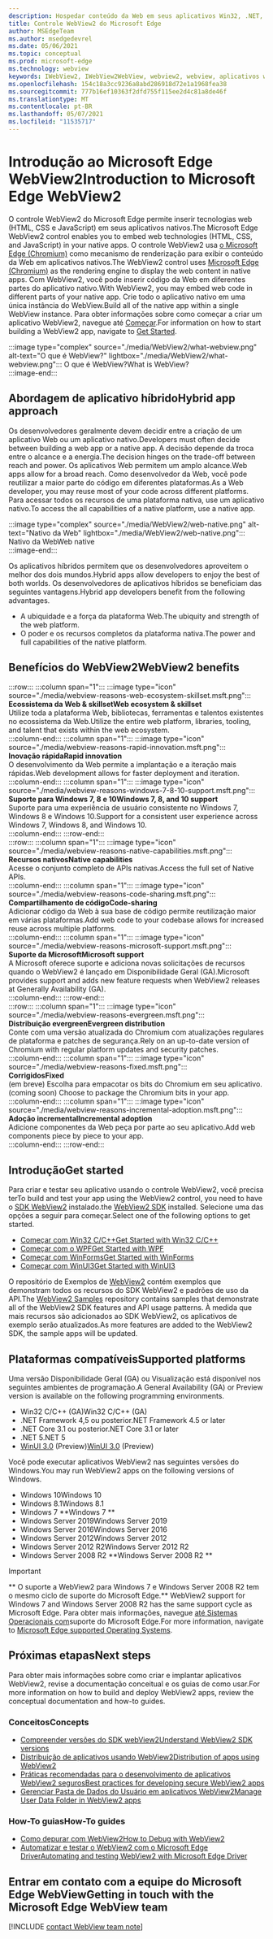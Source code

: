 ```yaml
---
description: Hospedar conteúdo da Web em seus aplicativos Win32, .NET, UWP com o controle Microsoft Edge WebView2
title: Controle WebView2 do Microsoft Edge
author: MSEdgeTeam
ms.author: msedgedevrel
ms.date: 05/06/2021
ms.topic: conceptual
ms.prod: microsoft-edge
ms.technology: webview
keywords: IWebView2, IWebView2WebView, webview2, webview, aplicativos win32, win32, edge, ICoreWebView2, CoreWebView2, ICoreWebView2Host, controle de navegador, html de borda, Windows Forms, WinForms, WPF, .NET, WinUI, Project Reunion
ms.openlocfilehash: 154c18a3cc9236a8abd286918d72e1a1968fea38
ms.sourcegitcommit: 777b16ef10363f2dfd755f115ee2d4c81a8de46f
ms.translationtype: MT
ms.contentlocale: pt-BR
ms.lasthandoff: 05/07/2021
ms.locfileid: "11535717"
---
```

# <a name="introduction-to-microsoft-edge-webview2"></a><span data-ttu-id="c7630-104">Introdução ao Microsoft Edge WebView2</span><span class="sxs-lookup"><span data-stu-id="c7630-104">Introduction to Microsoft Edge WebView2</span></span>  

<span data-ttu-id="c7630-105">O controle WebView2 do Microsoft Edge permite inserir tecnologias web \(HTML, CSS e JavaScript\) em seus aplicativos nativos.</span><span class="sxs-lookup"><span data-stu-id="c7630-105">The Microsoft Edge WebView2 control enables you to embed web technologies \(HTML, CSS, and JavaScript\) in your native apps.</span></span>  <span data-ttu-id="c7630-106">O controle WebView2 usa [o Microsoft Edge (Chromium)][MicrosoftedgeinsiderMain] como mecanismo de renderização para exibir o conteúdo da Web em aplicativos nativos.</span><span class="sxs-lookup"><span data-stu-id="c7630-106">The WebView2 control uses [Microsoft Edge (Chromium)][MicrosoftedgeinsiderMain] as the rendering engine to display the web content in native apps.</span></span>  <span data-ttu-id="c7630-107">Com WebView2, você pode inserir código da Web em diferentes partes do aplicativo nativo.</span><span class="sxs-lookup"><span data-stu-id="c7630-107">With WebView2, you may embed web code in different parts of your native app.</span></span>  <span data-ttu-id="c7630-108">Crie todo o aplicativo nativo em uma única instância do WebView.</span><span class="sxs-lookup"><span data-stu-id="c7630-108">Build all of the native app within a single WebView instance.</span></span>  <span data-ttu-id="c7630-109">Para obter informações sobre como começar a criar um aplicativo WebView2, navegue até [Começar](#get-started).</span><span class="sxs-lookup"><span data-stu-id="c7630-109">For information on how to start building a WebView2 app, navigate to [Get Started](#get-started).</span></span>  

:::image type="complex" source="./media/WebView2/what-webview.png" alt-text="O que é WebView?" lightbox="./media/WebView2/what-webview.png":::
   <span data-ttu-id="c7630-111">O que é WebView?</span><span class="sxs-lookup"><span data-stu-id="c7630-111">What is WebView?</span></span>  
:::image-end:::    

## <a name="hybrid-app-approach"></a><span data-ttu-id="c7630-112">Abordagem de aplicativo híbrido</span><span class="sxs-lookup"><span data-stu-id="c7630-112">Hybrid app approach</span></span>  

<span data-ttu-id="c7630-113">Os desenvolvedores geralmente devem decidir entre a criação de um aplicativo Web ou um aplicativo nativo.</span><span class="sxs-lookup"><span data-stu-id="c7630-113">Developers must often decide between building a web app or a native app.</span></span>  <span data-ttu-id="c7630-114">A decisão depende da troca entre o alcance e a energia.</span><span class="sxs-lookup"><span data-stu-id="c7630-114">The decision hinges on the trade-off between reach and power.</span></span>  <span data-ttu-id="c7630-115">Os aplicativos Web permitem um amplo alcance.</span><span class="sxs-lookup"><span data-stu-id="c7630-115">Web apps allow for a broad reach.</span></span>  <span data-ttu-id="c7630-116">Como desenvolvedor da Web, você pode reutilizar a maior parte do código em diferentes plataformas.</span><span class="sxs-lookup"><span data-stu-id="c7630-116">As a Web developer, you may reuse most of your code across different platforms.</span></span>  <span data-ttu-id="c7630-117">Para acessar todos os recursos de uma plataforma nativa, use um aplicativo nativo.</span><span class="sxs-lookup"><span data-stu-id="c7630-117">To access the all capabilities of a native platform, use a native app.</span></span>  

:::image type="complex" source="./media/WebView2/web-native.png" alt-text="Nativo da Web" lightbox="./media/WebView2/web-native.png":::
   <span data-ttu-id="c7630-119">Nativo da Web</span><span class="sxs-lookup"><span data-stu-id="c7630-119">Web native</span></span>  
:::image-end:::    

<span data-ttu-id="c7630-120">Os aplicativos híbridos permitem que os desenvolvedores aproveitem o melhor dos dois mundos.</span><span class="sxs-lookup"><span data-stu-id="c7630-120">Hybrid apps allow developers to enjoy the best of both worlds.</span></span>  <span data-ttu-id="c7630-121">Os desenvolvedores de aplicativos híbridos se beneficiam das seguintes vantagens.</span><span class="sxs-lookup"><span data-stu-id="c7630-121">Hybrid app developers benefit from the following advantages.</span></span>  

*   <span data-ttu-id="c7630-122">A ubiquidade e a força da plataforma Web.</span><span class="sxs-lookup"><span data-stu-id="c7630-122">The ubiquity and strength of the web platform.</span></span>  
*   <span data-ttu-id="c7630-123">O poder e os recursos completos da plataforma nativa.</span><span class="sxs-lookup"><span data-stu-id="c7630-123">The power and full capabilities of the native platform.</span></span>  
    
## <a name="webview2-benefits"></a><span data-ttu-id="c7630-124">Benefícios do WebView2</span><span class="sxs-lookup"><span data-stu-id="c7630-124">WebView2 benefits</span></span>   

<!--  
:::image type="complex" source="./media/WebView2/webview-reasons.png" alt-text="WebView reasons" lightbox="./media/WebView2/webview-reasons.png":::
   WebView reasons  
:::image-end:::    
-->  

:::row:::
   :::column span="1":::
      :::image type="icon" source="./media/webview-reasons-web-ecosystem-skillset.msft.png":::  
      **<span data-ttu-id="c7630-125">Ecossistema da Web \& skillset</span><span class="sxs-lookup"><span data-stu-id="c7630-125">Web ecosystem \& skillset</span></span>**  
      <span data-ttu-id="c7630-126">Utilize toda a plataforma Web, bibliotecas, ferramentas e talentos existentes no ecossistema da Web.</span><span class="sxs-lookup"><span data-stu-id="c7630-126">Utilize the entire web platform, libraries, tooling, and talent that exists within the web ecosystem.</span></span>  
   :::column-end:::
   :::column span="1":::
      :::image type="icon" source="./media/webview-reasons-rapid-innovation.msft.png":::  
      **<span data-ttu-id="c7630-127">Inovação rápida</span><span class="sxs-lookup"><span data-stu-id="c7630-127">Rapid innovation</span></span>**  
      <span data-ttu-id="c7630-128">O desenvolvimento da Web permite a implantação e a iteração mais rápidas.</span><span class="sxs-lookup"><span data-stu-id="c7630-128">Web development allows for faster deployment and iteration.</span></span>  
   :::column-end:::
   :::column span="1":::
      :::image type="icon" source="./media/webview-reasons-windows-7-8-10-support.msft.png":::  
      **<span data-ttu-id="c7630-129">Suporte para Windows 7, 8 e 10</span><span class="sxs-lookup"><span data-stu-id="c7630-129">Windows 7, 8, and 10 support</span></span>**  
      <span data-ttu-id="c7630-130">Suporte para uma experiência de usuário consistente no Windows 7, Windows 8 e Windows 10.</span><span class="sxs-lookup"><span data-stu-id="c7630-130">Support for a consistent user experience across Windows 7, Windows 8, and Windows 10.</span></span>  
   :::column-end:::
:::row-end:::  
:::row:::
   :::column span="1":::
      :::image type="icon" source="./media/webview-reasons-native-capabilities.msft.png":::  
      **<span data-ttu-id="c7630-131">Recursos nativos</span><span class="sxs-lookup"><span data-stu-id="c7630-131">Native capabilities</span></span>**  
      <span data-ttu-id="c7630-132">Acesse o conjunto completo de APIs nativas.</span><span class="sxs-lookup"><span data-stu-id="c7630-132">Access the full set of Native APIs.</span></span>  
   :::column-end:::
   :::column span="1":::
      :::image type="icon" source="./media/webview-reasons-code-sharing.msft.png":::  
      **<span data-ttu-id="c7630-133">Compartilhamento de código</span><span class="sxs-lookup"><span data-stu-id="c7630-133">Code-sharing</span></span>**  
      <span data-ttu-id="c7630-134">Adicionar código da Web à sua base de código permite reutilização maior em várias plataformas.</span><span class="sxs-lookup"><span data-stu-id="c7630-134">Add web code to your codebase allows for increased reuse across multiple platforms.</span></span>  
   :::column-end:::
   :::column span="1":::
      :::image type="icon" source="./media/webview-reasons-microsoft-support.msft.png":::  
      **<span data-ttu-id="c7630-135">Suporte da Microsoft</span><span class="sxs-lookup"><span data-stu-id="c7630-135">Microsoft support</span></span>**  
      <span data-ttu-id="c7630-136">A Microsoft oferece suporte e adiciona novas solicitações de recursos quando o WebView2 é lançado em Disponibilidade Geral \(GA\).</span><span class="sxs-lookup"><span data-stu-id="c7630-136">Microsoft provides support and adds new feature requests when WebView2 releases at Generally Availability \(GA\).</span></span>  
   :::column-end:::
:::row-end:::  
:::row:::
   :::column span="1":::
      :::image type="icon" source="./media/webview-reasons-evergreen.msft.png":::  
      **<span data-ttu-id="c7630-137">Distribuição evergreen</span><span class="sxs-lookup"><span data-stu-id="c7630-137">Evergreen distribution</span></span>**  
      <span data-ttu-id="c7630-138">Conte com uma versão atualizada do Chromium com atualizações regulares de plataforma e patches de segurança.</span><span class="sxs-lookup"><span data-stu-id="c7630-138">Rely on an up-to-date version of Chromium with regular platform updates and security patches.</span></span>  
   :::column-end:::
   :::column span="1":::
      :::image type="icon" source="./media/webview-reasons-fixed.msft.png":::  
      **<span data-ttu-id="c7630-139">Corrigidos</span><span class="sxs-lookup"><span data-stu-id="c7630-139">Fixed</span></span>**  
      <span data-ttu-id="c7630-140">\(em breve\) Escolha para empacotar os bits do Chromium em seu aplicativo.</span><span class="sxs-lookup"><span data-stu-id="c7630-140">\(coming soon\)  Choose to package the Chromium bits in your app.</span></span>  
   :::column-end:::
   :::column span="1":::
      :::image type="icon" source="./media/webview-reasons-incremental-adoption.msft.png":::  
      **<span data-ttu-id="c7630-141">Adoção incremental</span><span class="sxs-lookup"><span data-stu-id="c7630-141">Incremental adoption</span></span>**  
      <span data-ttu-id="c7630-142">Adicione componentes da Web peça por parte ao seu aplicativo.</span><span class="sxs-lookup"><span data-stu-id="c7630-142">Add web components piece by piece to your app.</span></span>  
   :::column-end:::
:::row-end:::  

## <a name="get-started"></a><span data-ttu-id="c7630-143">Introdução</span><span class="sxs-lookup"><span data-stu-id="c7630-143">Get started</span></span>  

<span data-ttu-id="c7630-144">Para criar e testar seu aplicativo usando o controle WebView2, você precisa ter</span><span class="sxs-lookup"><span data-stu-id="c7630-144">To build and test your app using the WebView2 control, you need to have</span></span> <!--both [Microsoft Edge (Chromium)][MicrosoftedgeinsiderDownload] and  --><span data-ttu-id="c7630-145">o [SDK WebView2][NugetPackagesMicrosoftWebWebView2] instalado.</span><span class="sxs-lookup"><span data-stu-id="c7630-145">the [WebView2 SDK][NugetPackagesMicrosoftWebWebView2] installed.</span></span>  <span data-ttu-id="c7630-146">Selecione uma das opções a seguir para começar.</span><span class="sxs-lookup"><span data-stu-id="c7630-146">Select one of the following options to get started.</span></span>  

*   [<span data-ttu-id="c7630-147">Começar com Win32 C/C++</span><span class="sxs-lookup"><span data-stu-id="c7630-147">Get Started with Win32 C/C++</span></span>][Webview2GetStartedWin32]  
*   [<span data-ttu-id="c7630-148">Começar com o WPF</span><span class="sxs-lookup"><span data-stu-id="c7630-148">Get Started with WPF</span></span>][Webview2GetStartedWpf]  
*   [<span data-ttu-id="c7630-149">Começar com WinForms</span><span class="sxs-lookup"><span data-stu-id="c7630-149">Get Started with WinForms</span></span>][Webview2GetStartedWinforms]  
*   [<span data-ttu-id="c7630-150">Começar com WinUI3</span><span class="sxs-lookup"><span data-stu-id="c7630-150">Get Started with WinUI3</span></span>][Webview2GetStartedWinui]  
    
<span data-ttu-id="c7630-151">O repositório de Exemplos de [WebView2][GithubMicrosoftedgeWebview2samples] contém exemplos que demonstram todos os recursos do SDK WebView2 e padrões de uso da API.</span><span class="sxs-lookup"><span data-stu-id="c7630-151">The [WebView2 Samples][GithubMicrosoftedgeWebview2samples] repository contains samples that demonstrate all of the WebView2 SDK features and API usage patterns.</span></span>  <span data-ttu-id="c7630-152">À medida que mais recursos são adicionados ao SDK WebView2, os aplicativos de exemplo serão atualizados.</span><span class="sxs-lookup"><span data-stu-id="c7630-152">As more features are added to the WebView2 SDK, the sample apps will be updated.</span></span>  

## <a name="supported-platforms"></a><span data-ttu-id="c7630-153">Plataformas compatíveis</span><span class="sxs-lookup"><span data-stu-id="c7630-153">Supported platforms</span></span>  

<span data-ttu-id="c7630-154">Uma versão Disponibilidade Geral \(GA\) ou Visualização está disponível nos seguintes ambientes de programação.</span><span class="sxs-lookup"><span data-stu-id="c7630-154">A General Availability \(GA\) or Preview version is available on the following programming environments.</span></span>  

*   <span data-ttu-id="c7630-155">Win32 C/C++ \(GA\)</span><span class="sxs-lookup"><span data-stu-id="c7630-155">Win32 C/C++ \(GA\)</span></span>  
*   <span data-ttu-id="c7630-156">.NET Framework 4,5 ou posterior</span><span class="sxs-lookup"><span data-stu-id="c7630-156">.NET Framework 4.5 or later</span></span>  
*   <span data-ttu-id="c7630-157">.NET Core 3.1 ou posterior</span><span class="sxs-lookup"><span data-stu-id="c7630-157">.NET Core 3.1 or later</span></span>  
*   <span data-ttu-id="c7630-158">.NET 5</span><span class="sxs-lookup"><span data-stu-id="c7630-158">.NET 5</span></span>  
*   <span data-ttu-id="c7630-159">[WinUI 3.0][UwpToolkitsWinui3] \(Preview\)</span><span class="sxs-lookup"><span data-stu-id="c7630-159">[WinUI 3.0][UwpToolkitsWinui3] \(Preview\)</span></span>  
    
<span data-ttu-id="c7630-160">Você pode executar aplicativos WebView2 nas seguintes versões do Windows.</span><span class="sxs-lookup"><span data-stu-id="c7630-160">You may run WebView2 apps on the following versions of Windows.</span></span>  

*   <span data-ttu-id="c7630-161">Windows 10</span><span class="sxs-lookup"><span data-stu-id="c7630-161">Windows 10</span></span>  
*   <span data-ttu-id="c7630-162">Windows 8.1</span><span class="sxs-lookup"><span data-stu-id="c7630-162">Windows 8.1</span></span>  
*   <span data-ttu-id="c7630-163">Windows 7 \*\*</span><span class="sxs-lookup"><span data-stu-id="c7630-163">Windows 7 \*\*</span></span>  
*   <span data-ttu-id="c7630-164">Windows Server 2019</span><span class="sxs-lookup"><span data-stu-id="c7630-164">Windows Server 2019</span></span>  
*   <span data-ttu-id="c7630-165">Windows Server 2016</span><span class="sxs-lookup"><span data-stu-id="c7630-165">Windows Server 2016</span></span>  
*   <span data-ttu-id="c7630-166">Windows Server 2012</span><span class="sxs-lookup"><span data-stu-id="c7630-166">Windows Server 2012</span></span>  
*   <span data-ttu-id="c7630-167">Windows Server 2012 R2</span><span class="sxs-lookup"><span data-stu-id="c7630-167">Windows Server 2012 R2</span></span>  
*   <span data-ttu-id="c7630-168">Windows Server 2008 R2 \*\*</span><span class="sxs-lookup"><span data-stu-id="c7630-168">Windows Server 2008 R2 \*\*</span></span>  
    
> [!IMPORTANT]
> <span data-ttu-id="c7630-169">\*\* O suporte a WebView2 para Windows 7 e Windows Server 2008 R2 tem o mesmo ciclo de suporte do Microsoft Edge.</span><span class="sxs-lookup"><span data-stu-id="c7630-169">\*\* WebView2 support for Windows 7 and Windows Server 2008 R2 has the same support cycle as Microsoft Edge.</span></span>  <span data-ttu-id="c7630-170">Para obter mais informações, navegue [até Sistemas Operacionais com][DeployedgeMicrosoftEdgeSupportedOS]suporte do Microsoft Edge.</span><span class="sxs-lookup"><span data-stu-id="c7630-170">For more information, navigate to [Microsoft Edge supported Operating Systems][DeployedgeMicrosoftEdgeSupportedOS].</span></span>  

## <a name="next-steps"></a><span data-ttu-id="c7630-171">Próximas etapas</span><span class="sxs-lookup"><span data-stu-id="c7630-171">Next steps</span></span>  

<span data-ttu-id="c7630-172">Para obter mais informações sobre como criar e implantar aplicativos WebView2, revise a documentação conceitual e os guias de como usar.</span><span class="sxs-lookup"><span data-stu-id="c7630-172">For more information on how to build and deploy WebView2 apps, review the conceptual documentation and how-to guides.</span></span>  

### <a name="concepts"></a><span data-ttu-id="c7630-173">Conceitos</span><span class="sxs-lookup"><span data-stu-id="c7630-173">Concepts</span></span>  

*   [<span data-ttu-id="c7630-174">Compreender versões do SDK webView2</span><span class="sxs-lookup"><span data-stu-id="c7630-174">Understand WebView2 SDK versions</span></span>][Webview2ConceptsVersioning]  
*   [<span data-ttu-id="c7630-175">Distribuição de aplicativos usando WebView2</span><span class="sxs-lookup"><span data-stu-id="c7630-175">Distribution of apps using WebView2</span></span>][Webview2ConceptsDistribution]  
*   [<span data-ttu-id="c7630-176">Práticas recomendadas para o desenvolvimento de aplicativos WebView2 seguros</span><span class="sxs-lookup"><span data-stu-id="c7630-176">Best practices for developing secure WebView2 apps</span></span>][Webview2ConceptsSecurity]  
*   [<span data-ttu-id="c7630-177">Gerenciar Pasta de Dados do Usuário em aplicativos WebView2</span><span class="sxs-lookup"><span data-stu-id="c7630-177">Manage User Data Folder in WebView2 apps</span></span>][Webview2ConceptsUserDataFolder]  
 
### <a name="how-to-guides"></a><span data-ttu-id="c7630-178">How-To guias</span><span class="sxs-lookup"><span data-stu-id="c7630-178">How-To guides</span></span>  

*   [<span data-ttu-id="c7630-179">Como depurar com WebView2</span><span class="sxs-lookup"><span data-stu-id="c7630-179">How to Debug with WebView2</span></span>][Webview2HowToDebug]  
*   [<span data-ttu-id="c7630-180">Automatizar e testar o WebView2 com o Microsoft Edge Driver</span><span class="sxs-lookup"><span data-stu-id="c7630-180">Automating and testing WebView2 with Microsoft Edge Driver</span></span>][Webview2HowToWebdriver]  

## <a name="getting-in-touch-with-the-microsoft-edge-webview-team"></a><span data-ttu-id="c7630-181">Entrar em contato com a equipe do Microsoft Edge WebView</span><span class="sxs-lookup"><span data-stu-id="c7630-181">Getting in touch with the Microsoft Edge WebView team</span></span>  

[!INCLUDE [contact WebView team note](./includes/contact-webview-team-note.md)]  

<!-- links -->  

[Webview2ConceptsDistribution]: ./concepts/distribution.md "Distribuição de aplicativos usando webView2 | Microsoft Docs"  
[Webview2ConceptsSecurity]: ./concepts/security.md "Práticas recomendadas para desenvolver aplicativos WebView2 seguros | Microsoft Docs"  
[Webview2ConceptsUserDataFolder]: ./concepts/user-data-folder.md "Gerenciar a pasta de dados do usuário | Microsoft Docs"  
[Webview2ConceptsVersioning]: ./concepts/versioning.md "Entenda as versões do SDK do WebView2 | Microsoft Docs"  
[Webview2GetStartedWin32]: ./get-started/win32.md "Começar com WebView2 | Microsoft Docs"  
[Webview2GetStartedWinforms]: ./get-started/winforms.md "Começar a trabalhar com o WebView2 em aplicativos do Windows Forms (Visualização) | Microsoft Docs"  
[Webview2GetStartedWinui]: ./get-started/winui.md "Começar a trabalhar com WebView2 no WinUI3 (Visualização) | Microsoft Docs"  
[Webview2GetStartedWpf]: ./get-started/wpf.md "Começar com WebView2 no WPF (Visualização) | Microsoft Docs"  
[Webview2HowToDebug]: ./how-to/debug.md "Como depurar com webView2 | Microsoft Docs"  
[Webview2HowToWebdriver]: ./how-to/webdriver.md "Automatizar e testar o WebView2 com o Microsoft Edge Driver | Microsoft Docs"  
[Webview2ReleaseNotes]: ./release-notes.md "Notas de versão do SDK WebView2 | Microsoft Docs"  

[UwpToolkitsWinui3]: /uwp/toolkits/winui3/index "Windows UI Library 3 Preview 2 (Julho de 2020) | Microsoft Docs"  

[DeployedgeMicrosoftEdgeSupportedOS]: /deployedge/microsoft-edge-supported-operating-systems "Sistemas operacionais com suporte do Microsoft Edge | Microsoft Docs"  

[GithubMicrosoftedgeWebview2samples]: https://github.com/MicrosoftEdge/WebView2Samples "Exemplos de WebView2 - MicrosoftEdge/WebView2Samples | GitHub"  
[GithubMicrosoftedgeWebviewfeddback]: https://github.com/MicrosoftEdge/WebViewFeedback "Comentários do WebView - MicrosoftEdge/WebViewFeedback | GitHub"  

[MicrosoftedgeinsiderMain]: https://www.microsoftedgeinsider.com "Microsoft Edge Insider"  
[MicrosoftedgeinsiderDownload]: https://www.microsoftedgeinsider.com/download "Baixar o Microsoft Edge Insider"  

[NugetPackagesMicrosoftWebWebView2]: https://www.nuget.org/packages/Microsoft.Web.WebView2 "Microsoft.Web.WebView2 | Galeria NuGet"  
